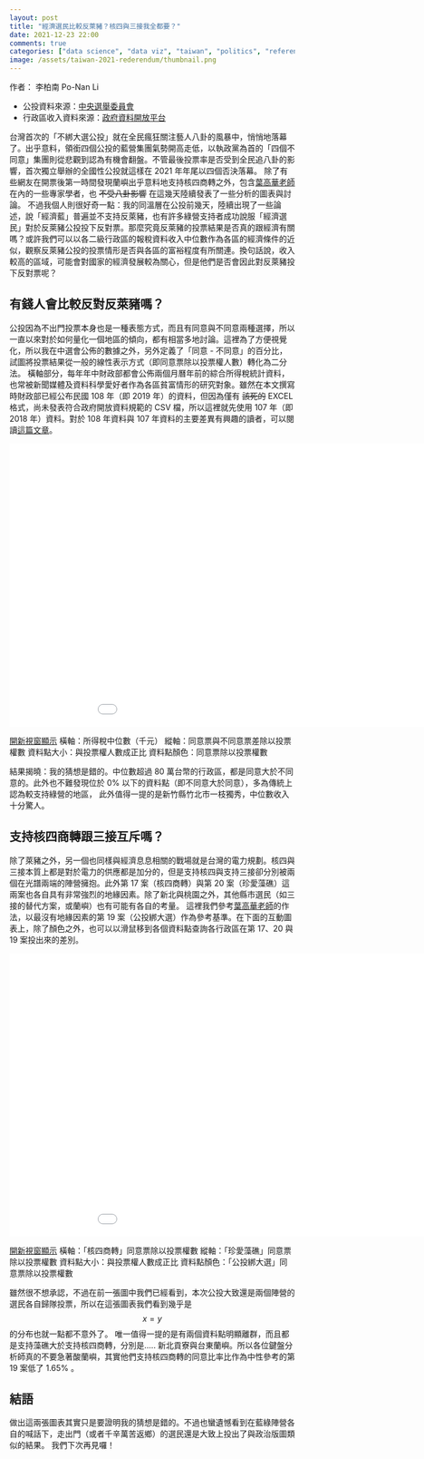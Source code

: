 ```yaml
---
layout: post
title: "經濟選民比較反萊豬？核四與三接我全都要？"
date: 2021-12-23 22:00
comments: true
categories: ["data science", "data viz", "taiwan", "politics", "referendum", "potical science"]
image: /assets/taiwan-2021-rederendum/thumbnail.png
---
```


<link rel="stylesheet" href="/assets/css/iframe.css">

作者： 李柏南 Po-Nan Li

- 公投資料來源：[中央選舉委員會](https://www.cec.gov.tw/pc/zh_TW/00/00000000000000000.html)
- 行政區收入資料來源：[政府資料開放平台](https://data.gov.tw/dataset/103066)

台灣首次的「不綁大選公投」就在全民瘋狂關注藝人八卦的風暴中，悄悄地落幕了。出乎意料，領銜四個公投的藍營集團氣勢開高走低，以執政黨為首的「四個不同意」集團則從悲觀到認為有機會翻盤。不管最後投票率是否受到全民追八卦的影響，首次獨立舉辦的全國性公投就這樣在 2021 年年尾以四個否決落幕。
除了有些網友在開票後第一時間發現蘭嶼出乎意料地支持核四商轉之外，包含[葉高華老師](https://www.facebook.com/kohua)在內的一些專家學者，也 ~~不受八卦影響~~ 在這幾天陸續發表了一些分析的圖表與討論。
不過我個人則很好奇一點：我的同溫層在公投前幾天，陸續出現了一些論述，說「經濟藍」普遍並不支持反萊豬，也有許多綠營支持者成功說服「經濟選民」對於反萊豬公投投下反對票。那麼究竟反萊豬的投票結果是否真的跟經濟有關嗎？或許我們可以以各二級行政區的報稅資料收入中位數作為各區的經濟條件的近似，觀察反萊豬公投的投票情形是否與各區的富裕程度有所關連。換句話說，收入較高的區域，可能會對國家的經濟發展較為關心，但是他們是否會因此對反萊豬投下反對票呢？

## 有錢人會比較反對反萊豬嗎？

公投因為不出門投票本身也是一種表態方式，而且有同意與不同意兩種選擇，所以一直以來對於如何量化一個地區的傾向，都有相當多地討論。這裡為了方便視覺化，所以我在中選會公佈的數據之外，另外定義了「同意 - 不同意」的百分比，試圖將投票結果從一般的線性表示方式（即同意票除以投票權人數）轉化為二分法。
橫軸部分，每年年中財政部都會公佈兩個月曆年前的綜合所得稅統計資料，也常被新聞媒體及資料科學愛好者作為各區貧富情形的研究對象。雖然在本文撰寫時財政部已經公布民國 108 年（即 2019 年）的資料，但因為僅有 ~~該死的~~ EXCEL 格式，尚未發表符合政府開放資料規範的 CSV 檔，所以這裡就先使用 107 年（即 2018 年）資料。對於 108 年資料與 107 年資料的主要差異有興趣的讀者，可以閱讀[這篇文章](https://www.storm.mg/lifestyle/3817112)。


<iframe frameborder="0" scrolling="no" height="500" width="1000" src="/assets/taiwan-2021-referendum/18.html"></iframe>

[開新視窗顯示](/assets/taiwan-2021-referendum/18.html)
橫軸：所得稅中位數（千元）
縱軸：同意票與不同意票差除以投票權數
資料點大小：與投票權人數成正比
資料點顏色：同意票除以投票權數

結果揭曉：我的猜想是錯的。中位數超過 80 萬台幣的行政區，都是同意大於不同意的。此外也不難發現位於 0% 以下的資料點（即不同意大於同意），多為傳統上認為較支持綠營的地區，
此外值得一提的是新竹縣竹北市一枝獨秀，中位數收入十分驚人。


## 支持核四商轉跟三接互斥嗎？

除了萊豬之外，另一個也同樣與經濟息息相關的戰場就是台灣的電力規劃。核四與三接本質上都是對於電力的供應都是加分的，但是支持核四與支持三接卻分別被兩個在光譜兩端的陣營擁抱。此外第 17 案（核四商轉）與第 20 案（珍愛藻礁）這兩案也各自具有非常強烈的地緣因素。除了新北與桃園之外，其他縣市選民（如三接的替代方案，或蘭嶼）也有可能有各自的考量。
這裡我們參考[葉高華老師](https://www.facebook.com/kohua)的作法，以最沒有地緣因素的第 19 案（公投綁大選）作為參考基準。在下面的互動圖表上，除了顏色之外，也可以以滑鼠移到各個資料點查詢各行政區在第 17、20 與 19 案投出來的差別。

<iframe frameborder="0" scrolling="no" height="500" width="1000" src="/assets/taiwan-2021-referendum/17_vs_20.html"></iframe>

[開新視窗顯示](/assets/taiwan-2021-referendum/17_vs_20.html)
橫軸：「核四商轉」同意票除以投票權數
縱軸：「珍愛藻礁」同意票除以投票權數
資料點大小：與投票權人數成正比
資料點顏色：「公投綁大選」同意票除以投票權數

雖然很不想承認，不過在前一張圖中我們已經看到，本次公投大致還是兩個陣營的選民各自歸隊投票，所以在這張圖表我們看到幾乎是 $$x=y$$ 的分布也就一點都不意外了。
唯一值得一提的是有兩個資料點明顯離群，而且都是支持藻礁大於支持核四商轉，分別是..... 新北貢寮與台東蘭嶼。所以各位鍵盤分析師真的不要急著酸蘭嶼，其實他們支持核四商轉的同意比率比作為中性參考的第 19 案低了 1.65% 。

## 結語

做出這兩張圖表其實只是要證明我的猜想是錯的。不過也蠻遺憾看到在藍綠陣營各自的喊話下，走出門（或者千辛萬苦返鄉）的選民還是大致上投出了與政治版圖類似的結果。
我們下次再見囉！